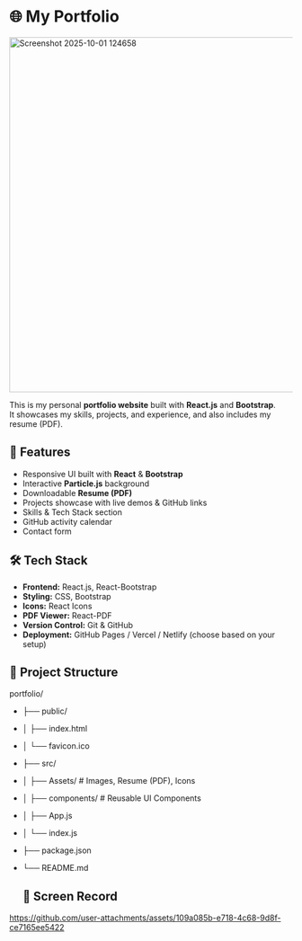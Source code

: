 # 🌐 My Portfolio

<img width="1353" height="632" alt="Screenshot 2025-10-01 124658" src="https://github.com/user-attachments/assets/ecad2dc6-89b7-471a-b21f-2d2cb0d49d70" />


This is my personal **portfolio website** built with **React.js** and **Bootstrap**.  
It showcases my skills, projects, and experience, and also includes my resume (PDF).  

## 🚀 Features
- Responsive UI built with **React** & **Bootstrap**
- Interactive **Particle.js** background
- Downloadable **Resume (PDF)**
- Projects showcase with live demos & GitHub links
- Skills & Tech Stack section
- GitHub activity calendar
- Contact form

## 🛠️ Tech Stack
- **Frontend:** React.js, React-Bootstrap
- **Styling:** CSS, Bootstrap
- **Icons:** React Icons
- **PDF Viewer:** React-PDF
- **Version Control:** Git & GitHub
- **Deployment:** GitHub Pages / Vercel / Netlify (choose based on your setup)

## 📂 Project Structure

portfolio/
- ├── public/
- │ ├── index.html
- │ └── favicon.ico
- ├── src/
- │ ├── Assets/ # Images, Resume (PDF), Icons
- │ ├── components/ # Reusable UI Components
- │ ├── App.js
- │ └── index.js
- ├── package.json
- └── README.md

  ## 🎥 Screen Record


https://github.com/user-attachments/assets/109a085b-e718-4c68-9d8f-ce7165ee5422






